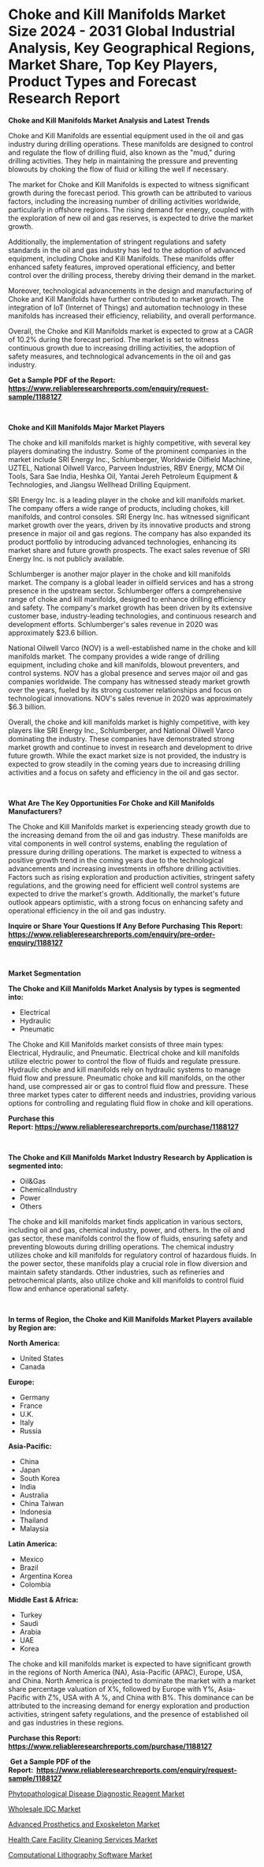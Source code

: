 <p><h1>Choke and Kill Manifolds Market Size 2024 - 2031 Global Industrial Analysis, Key Geographical Regions, Market Share, Top Key Players, Product Types and Forecast Research Report</h1></p><p><strong>Choke and Kill Manifolds Market Analysis and Latest Trends</strong></p>
<p><p>Choke and Kill Manifolds are essential equipment used in the oil and gas industry during drilling operations. These manifolds are designed to control and regulate the flow of drilling fluid, also known as the "mud," during drilling activities. They help in maintaining the pressure and preventing blowouts by choking the flow of fluid or killing the well if necessary.</p><p>The market for Choke and Kill Manifolds is expected to witness significant growth during the forecast period. This growth can be attributed to various factors, including the increasing number of drilling activities worldwide, particularly in offshore regions. The rising demand for energy, coupled with the exploration of new oil and gas reserves, is expected to drive the market growth.</p><p>Additionally, the implementation of stringent regulations and safety standards in the oil and gas industry has led to the adoption of advanced equipment, including Choke and Kill Manifolds. These manifolds offer enhanced safety features, improved operational efficiency, and better control over the drilling process, thereby driving their demand in the market.</p><p>Moreover, technological advancements in the design and manufacturing of Choke and Kill Manifolds have further contributed to market growth. The integration of IoT (Internet of Things) and automation technology in these manifolds has increased their efficiency, reliability, and overall performance.</p><p>Overall, the Choke and Kill Manifolds market is expected to grow at a CAGR of 10.2% during the forecast period. The market is set to witness continuous growth due to increasing drilling activities, the adoption of safety measures, and technological advancements in the oil and gas industry.</p></p>
<p><strong>Get a Sample PDF of the Report:&nbsp; <a href="https://www.reliableresearchreports.com/enquiry/request-sample/1188127">https://www.reliableresearchreports.com/enquiry/request-sample/1188127</a></strong></p>
<p>&nbsp;</p>
<p><strong>Choke and Kill Manifolds Major Market Players</strong></p>
<p><p>The choke and kill manifolds market is highly competitive, with several key players dominating the industry. Some of the prominent companies in the market include SRI Energy Inc., Schlumberger, Worldwide Oilfield Machine, UZTEL, National Oilwell Varco, Parveen Industries, RBV Energy, MCM Oil Tools, Sara Sae India, Heshka Oil, Yantai Jereh Petroleum Equipment & Technologies, and Jiangsu Wellhead Drilling Equipment. </p><p>SRI Energy Inc. is a leading player in the choke and kill manifolds market. The company offers a wide range of products, including chokes, kill manifolds, and control consoles. SRI Energy Inc. has witnessed significant market growth over the years, driven by its innovative products and strong presence in major oil and gas regions. The company has also expanded its product portfolio by introducing advanced technologies, enhancing its market share and future growth prospects. The exact sales revenue of SRI Energy Inc. is not publicly available.</p><p>Schlumberger is another major player in the choke and kill manifolds market. The company is a global leader in oilfield services and has a strong presence in the upstream sector. Schlumberger offers a comprehensive range of choke and kill manifolds, designed to enhance drilling efficiency and safety. The company's market growth has been driven by its extensive customer base, industry-leading technologies, and continuous research and development efforts. Schlumberger's sales revenue in 2020 was approximately $23.6 billion.</p><p>National Oilwell Varco (NOV) is a well-established name in the choke and kill manifolds market. The company provides a wide range of drilling equipment, including choke and kill manifolds, blowout preventers, and control systems. NOV has a global presence and serves major oil and gas companies worldwide. The company has witnessed steady market growth over the years, fueled by its strong customer relationships and focus on technological innovations. NOV's sales revenue in 2020 was approximately $6.3 billion.</p><p>Overall, the choke and kill manifolds market is highly competitive, with key players like SRI Energy Inc., Schlumberger, and National Oilwell Varco dominating the industry. These companies have demonstrated strong market growth and continue to invest in research and development to drive future growth. While the exact market size is not provided, the industry is expected to grow steadily in the coming years due to increasing drilling activities and a focus on safety and efficiency in the oil and gas sector.</p></p>
<p>&nbsp;</p>
<p><strong>What Are The Key Opportunities For Choke and Kill Manifolds Manufacturers?</strong></p>
<p><p>The Choke and Kill Manifolds market is experiencing steady growth due to the increasing demand from the oil and gas industry. These manifolds are vital components in well control systems, enabling the regulation of pressure during drilling operations. The market is expected to witness a positive growth trend in the coming years due to the technological advancements and increasing investments in offshore drilling activities. Factors such as rising exploration and production activities, stringent safety regulations, and the growing need for efficient well control systems are expected to drive the market's growth. Additionally, the market's future outlook appears optimistic, with a strong focus on enhancing safety and operational efficiency in the oil and gas industry.</p></p>
<p><strong>Inquire or Share Your Questions If Any Before Purchasing This Report: <a href="https://www.reliableresearchreports.com/enquiry/pre-order-enquiry/1188127">https://www.reliableresearchreports.com/enquiry/pre-order-enquiry/1188127</a></strong></p>
<p>&nbsp;</p>
<p><strong>Market Segmentation</strong></p>
<p><strong>The Choke and Kill Manifolds Market Analysis by types is segmented into:</strong></p>
<p><ul><li>Electrical</li><li>Hydraulic</li><li>Pneumatic</li></ul></p>
<p><p>The Choke and Kill Manifolds market consists of three main types: Electrical, Hydraulic, and Pneumatic. Electrical choke and kill manifolds utilize electric power to control the flow of fluids and regulate pressure. Hydraulic choke and kill manifolds rely on hydraulic systems to manage fluid flow and pressure. Pneumatic choke and kill manifolds, on the other hand, use compressed air or gas to control fluid flow and pressure. These three market types cater to different needs and industries, providing various options for controlling and regulating fluid flow in choke and kill operations.</p></p>
<p><strong>Purchase this Report:&nbsp;<a href="https://www.reliableresearchreports.com/purchase/1188127">https://www.reliableresearchreports.com/purchase/1188127</a></strong></p>
<p>&nbsp;</p>
<p><strong>The Choke and Kill Manifolds Market Industry Research by Application is segmented into:</strong></p>
<p><ul><li>Oil&Gas</li><li>ChemicalIndustry</li><li>Power</li><li>Others</li></ul></p>
<p><p>The choke and kill manifolds market finds application in various sectors, including oil and gas, chemical industry, power, and others. In the oil and gas sector, these manifolds control the flow of fluids, ensuring safety and preventing blowouts during drilling operations. The chemical industry utilizes choke and kill manifolds for regulatory control of hazardous fluids. In the power sector, these manifolds play a crucial role in flow diversion and maintain safety standards. Other industries, such as refineries and petrochemical plants, also utilize choke and kill manifolds to control fluid flow and enhance operational safety.</p></p>
<p>&nbsp;</p>
<p><strong>In terms of Region, the Choke and Kill Manifolds Market Players available by Region are:</strong></p>
<p>
    <p> <strong> North America: </strong>
        <ul>
            <li>United States</li>
            <li>Canada</li>
        </ul>
        </p> 
    <p> <strong> Europe: </strong>
        <ul>
            <li>Germany</li>
            <li>France</li>
            <li>U.K.</li>
            <li>Italy</li>
            <li>Russia</li>
        </ul>
        </p> 
    <p> <strong> Asia-Pacific: </strong>
        <ul>
            <li>China</li>
            <li>Japan</li>
            <li>South Korea</li>
            <li>India</li>
            <li>Australia</li>
            <li>China Taiwan</li>
            <li>Indonesia</li>
            <li>Thailand</li>
            <li>Malaysia</li>
        </ul>
        </p> 
    <p> <strong> Latin America: </strong>
        <ul>
            <li>Mexico</li>
            <li>Brazil</li>
            <li>Argentina Korea</li>
            <li>Colombia</li>
        </ul>
        </p> 
    <p> <strong> Middle East & Africa: </strong>
        <ul>
            <li>Turkey</li>
            <li>Saudi</li>
            <li>Arabia</li>
            <li>UAE</li>
            <li>Korea</li>
        </ul>
    </p>
    </p>
<p><p>The choke and kill manifolds market is expected to have significant growth in the regions of North America (NA), Asia-Pacific (APAC), Europe, USA, and China. North America is projected to dominate the market with a market share percentage valuation of X%, followed by Europe with Y%, Asia-Pacific with Z%, USA with A %, and China with B%. This dominance can be attributed to the increasing demand for energy exploration and production activities, stringent safety regulations, and the presence of established oil and gas industries in these regions.</p></p>
<p><strong>Purchase this Report: <a href="https://www.reliableresearchreports.com/purchase/1188127">https://www.reliableresearchreports.com/purchase/1188127</a></strong></p>
<p>&nbsp;<strong>Get a Sample PDF of the Report:&nbsp;&nbsp;<a href="https://www.reliableresearchreports.com/enquiry/request-sample/1188127">https://www.reliableresearchreports.com/enquiry/request-sample/1188127</a></strong></p>
<p><strong></strong></p>
<p><p><a href="https://medium.com/@paulmcglynn6456/phytopathological-disease-diagnostic-reagent-market-share-evolution-and-market-growth-trends-2023-471250accbaa">Phytopathological Disease Diagnostic Reagent Market</a></p><p><a href="https://medium.com/@paulmcglynn6456/wholesale-idc-market-the-key-to-successful-business-strategy-forecast-till-2030-4f8eec2450d1">Wholesale IDC Market</a></p><p><a href="https://medium.com/@paulmcglynn6456/advanced-prosthetics-and-exoskeleton-market-outlook-industry-overview-and-forecast-2023-to-2030-abf32964c894">Advanced Prosthetics and Exoskeleton Market</a></p><p><a href="https://medium.com/p/be8033a8c5f4/edit">Health Care Facility Cleaning Services Market</a></p><p><a href="https://medium.com/@paulmcglynn6456/computational-lithography-software-market-share-evolution-and-market-growth-trends-2023-2030-27c6b633d6d1">Computational Lithography Software Market</a></p></p>
